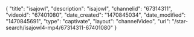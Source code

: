 {
    "title": "isajowl",
    "description": "isajowl",
    "channelid": "67314311",
    "videoid": "67401080",
    "date_created": "1470845034",
    "date_modified": "1470845691",
    "type": "captivate",
    "layout": "channelVideo",
    "url": "\/star-search\/isajowl4-mp4\/67314311-67401080"
}